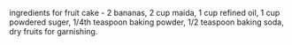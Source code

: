 ingredients for fruit cake - 2 bananas, 2 cup maida, 1 cup refined oil, 1 cup powdered suger, 1/4th teaspoon baking powder, 1/2 teaspoon baking soda, dry fruits for garnishing.
